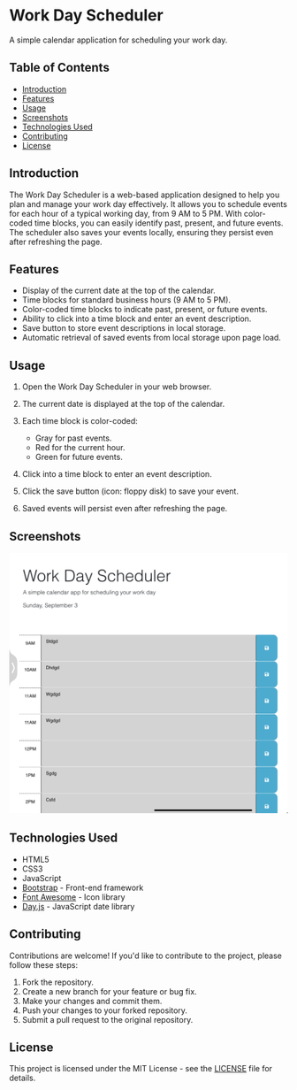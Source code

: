 # Work Day Scheduler

A simple calendar application for scheduling your work day.

## Table of Contents

- [Introduction](#introduction)
- [Features](#features)
- [Usage](#usage)
- [Screenshots](#screenshots)
- [Technologies Used](#technologies-used)
- [Contributing](#contributing)
- [License](#license)

## Introduction

The Work Day Scheduler is a web-based application designed to help you plan and manage your work day effectively. It allows you to schedule events for each hour of a typical working day, from 9 AM to 5 PM. With color-coded time blocks, you can easily identify past, present, and future events. The scheduler also saves your events locally, ensuring they persist even after refreshing the page.

## Features

- Display of the current date at the top of the calendar.
- Time blocks for standard business hours (9 AM to 5 PM).
- Color-coded time blocks to indicate past, present, or future events.
- Ability to click into a time block and enter an event description.
- Save button to store event descriptions in local storage.
- Automatic retrieval of saved events from local storage upon page load.

## Usage

1. Open the Work Day Scheduler in your web browser.

2. The current date is displayed at the top of the calendar.

3. Each time block is color-coded:
   - Gray for past events.
   - Red for the current hour.
   - Green for future events.

4. Click into a time block to enter an event description.

5. Click the save button (icon: floppy disk) to save your event.

6. Saved events will persist even after refreshing the page.

## Screenshots

![Work Day Scheduler](IMG_7262.jpeg
)

## Technologies Used

- HTML5
- CSS3
- JavaScript
- [Bootstrap](https://getbootstrap.com/) - Front-end framework
- [Font Awesome](https://fontawesome.com/) - Icon library
- [Day.js](https://day.js.org/) - JavaScript date library

## Contributing

Contributions are welcome! If you'd like to contribute to the project, please follow these steps:

1. Fork the repository.
2. Create a new branch for your feature or bug fix.
3. Make your changes and commit them.
4. Push your changes to your forked repository.
5. Submit a pull request to the original repository.

## License

This project is licensed under the MIT License - see the [LICENSE](LICENSE) file for details.
